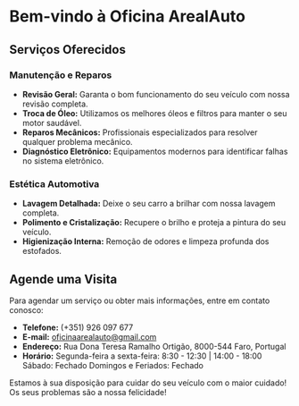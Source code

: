 # Bem-vindo à Oficina ArealAuto

## Serviços Oferecidos

### Manutenção e Reparos
- **Revisão Geral:** Garanta o bom funcionamento do seu veículo com nossa revisão completa.
- **Troca de Óleo:** Utilizamos os melhores óleos e filtros para manter o seu motor saudável.
- **Reparos Mecânicos:** Profissionais especializados para resolver qualquer problema mecânico.
- **Diagnóstico Eletrônico:** Equipamentos modernos para identificar falhas no sistema eletrônico.

### Estética Automotiva
- **Lavagem Detalhada:** Deixe o seu carro a brilhar com nossa lavagem completa.
- **Polimento e Cristalização:** Recupere o brilho e proteja a pintura do seu veículo.
- **Higienização Interna:** Remoção de odores e limpeza profunda dos estofados.

## Agende uma Visita

Para agendar um serviço ou obter mais informações, entre em contato conosco:

- **Telefone:** (+351) 926 097 677
- **E-mail:** oficinaarealauto@gmail.com
- **Endereço:** Rua Dona Teresa Ramalho Ortigão, 8000-544 Faro, Portugal
- **Horário:** Segunda-feira a sexta-feira: 8:30 - 12:30 | 14:00 - 18:00
                    Sábado: Fechado
                    Domingos e Feriados: Fechado

Estamos à sua disposição para cuidar do seu veículo com o maior cuidado!
Os seus problemas são a nossa felicidade!
